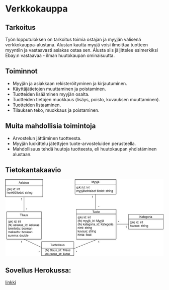 # Verkkokauppa

## Tarkoitus
Työn lopputuloksen on tarkoitus toimia ostajan ja myyjän välisenä verkkokauppa-alustana. Alustan kautta myyjä voisi ilmoittaa tuotteen myyntiin ja vastaavasti asiakas ostaa sen. Alusta siis jäljittelee esimerkiksi Ebay:n vastaavaa - ilman huutokaupan ominaisuutta. 

## Toiminnot
* Myyjän ja asiakkaan rekisteröityminen ja kirjautuminen.
* Käyttäjätietojen muuttaminen ja poistaminen.
* Tuotteiden lisääminen myyjän osalta.
* Tuotteiden tietojen muokkaus (lisäys, poisto, kuvauksen muuttaminen).
* Tuotteiden listaaminen.
* Tilauksen teko, muokkaus ja poistaminen.

## Muita mahdollisia toimintoja
* Arvostelun jättäminen tuotteesta.
* Myyjän luokittelu jätettyjen tuote-arvosteluiden perusteella.
* Mahdollisuus tehdä huutoja tuotteesta, eli huutokaupan yhdistäminen alustaan.

## Tietokantakaavio
![](https://github.com/parissak/Verkkokauppa/blob/master/kuvat/Untitled%20Diagram.jpg)



## Sovellus Herokussa:
[linkki](https://salty-thicket-26582.herokuapp.com/)

